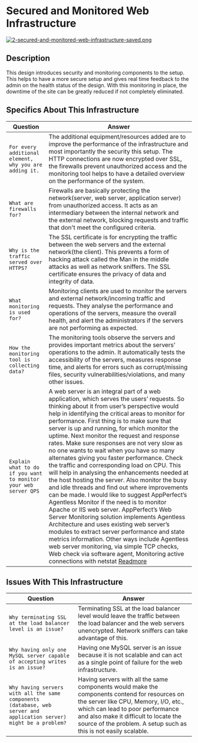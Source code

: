 # Secured and Monitored Web Infrastructure

[![2-secured-and-monitored-web-infrastructure-saved.png](https://i.postimg.cc/gjgpj4j5/2-secured-and-monitored-web-infrastructure-saved.png)](https://postimg.cc/SYY3t6W7)

## Description

  This design introduces security and monitoring components to the setup.
  This helps to have a more secure setup and gives real time feedback to the admin on the health status of the design. With this monitoring in place, the downtime of the site can be greatly reduced if not completely eliminated.

## Specifics About This Infrastructure

| Question | Answer |
| -------- | ----------- |
| `For every additional element, why you are adding it.` | The additional equipment/resources added are to improve the performance of the infrastructure and most importantly the security this setup. The HTTP connections are now encrypted over SSL, the firewalls prevent unauthorized access and the monitoring tool helps to have a detailed overview on the performance of the system. |
| `What are firewalls for?`| Firewalls are basically protecting the network(server, web server, application server) from unauthorized access. It acts as an intermediary between the internal network and the external network, blocking requests and traffic that don't meet the configured criteria.|
|`Why is the traffic served over HTTPS?`| The SSL certificate is for encrypting the traffic between the web servers and the external network(the client). This prevents a form of hacking attack called the Man in the middle attacks as well as network sniffers. The SSL certificate ensures the privacy of data and integrity of data.|
|`What monitoring is used for?`| Monitoring clients are used to monitor the servers and external network/incoming traffic and requests. They analyse the performance and operations of the servers, measure the overall health, and alert the administrators if the servers are not performing as expected.|
|`How the monitoring tool is collecting data? `| The monitoring tools observe the servers and provides important metrics about the servers' operations to the admin. It automatically tests the accessibility of the servers, measures response time, and alerts for errors such as corrupt/missing files, security vulnerabilities/violations, and many other issues.|
|`Explain what to do if you want to monitor your web server QPS`| A web server is an integral part of a web application, which serves the users’ requests. So thinking about it from user’s perspective would help in identifying the critical areas to monitor for performance. First thing is to make sure that server is up and running, for which monitor the uptime. Next monitor the request and response rates. Make sure responses are not very slow as no one wants to wait when you have so many alternates giving you faster performance. Check the traffic and corresponding load on CPU. This will help in analysing the enhancements needed at the host hosting the server. Also monitor the busy and idle threads and find out where improvements can be made. I would like to suggest AppPerfect’s Agentless Monitor if the need is to monitor Apache or IIS web server. AppPerfect’s Web Server Monitoring solution implements Agentless Architecture and uses existing web server’s modules to extract server performance and state metrics information. Other ways include Agentless web server monitoring, via simple TCP checks, Web check via software agent, Monitoring active connections with netstat [Readmore](https://pandorafms.com/blog/web-server-monitoring/)|

## Issues With This Infrastructure
| Question | Answer |
| -------- | ----------- |
|`Why terminating SSL at the load balancer level is an issue?`| Terminating SSL at the load balancer level would leave the traffic between the load balancer and the web servers unencrypted. Network sniffers can take advantage of this.|
|`Why having only one MySQL server capable of accepting writes is an issue?`| Having one MySQL server is an issue because it is not scalable and can act as a single point of failure for the web infrastructure.|
|`Why having servers with all the same components (database, web server and application server) might be a problem?`| Having servers with all the same components would make the components contend for resources on the server like CPU, Memory, I/O, etc., which can lead to poor performance and also make it difficult to locate the source of the problem. A setup such as this is not easily scalable.|

